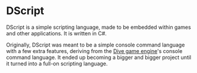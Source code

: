 DScript
=======

DScript is a simple scripting language, made to be embedded within games and
other applications. It is written in C#.

Originally, DScript was meant to be a simple console command language with a few extra features, deriving from
the [Dive game engine](https://github.com/redxdev/dive/)'s console command language. It ended up becoming
a bigger and bigger project until it turned into a full-on scripting language.